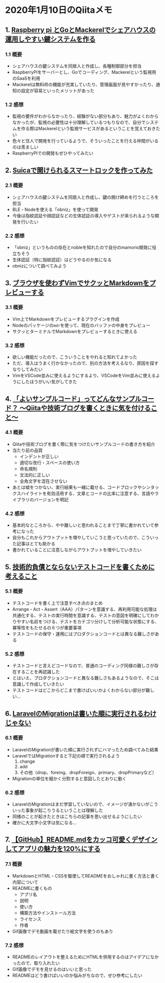 # 2020年1月10日のQiitaメモ

## 1. [Raspberry pi とGoとMackerelでシェアハウスの運用しやすい鍵システムを作る](https://qiita.com/fukubaka0825/items/979a02a93e1ebcac31f1)

### 1.1 概要

- シェアハウスの鍵システムを同居人と作成し、各種制御部分を担当
- RaspberryPIをサーバーとし、Goでコーディング、Mackerelという監視用のSaaSを利用
- Mackerelは無料枠の機能が充実していたり、管理画面が見やすかったり、通知の設定が容易といったメリットがあった

### 1.2 感想

- 監視の要件がわからなかったり、経験がない部分もあり、魅力がよくわからなかったが、監視の必要性は十分理解しているつもりなので、自分でシステムを作る際はMackerelという監視サービスがあるということを覚えておきたい
- 色々と住人で開発を行っているようで、そういったことを行える仲間がいるのは羨ましい
- RaspberryPIでの開発もぜひやってみたい

## 2. [Suicaで開けられるスマートロックを作ってみた](https://qiita.com/wamisnet/items/b8a3f204dc604124ea34)

### 2.1 概要

- シェアハウスの鍵システムを同居人と作成し、鍵の開け締めを行うところを担当
- BLE・Nodeを使える「obniz」を使って開発
- 今後は指紋認証や顔認証などの生体認証の導入やゲストが来られるような開発を行いたい

### 2.2 感想

- 「obniz」というものの存在とnobleを知れたので自分のmamorio開発に役立ちそう
- 生体認証（特に指紋認証）はどうやるのか気になる
- obnizについて調べてみよう

## 3. [ブラウザを使わずVimでサクッとMarkdownをプレビューする](https://qiita.com/gorilla0513/items/44b77e4e40ab15afee1a)

### 3.1 概要

- Vim上でMarkdownをプレビューするプラグインを作成
- Nodeのパッケージの`mdr`を使って、現在のバッファの中身をプレビュー
- サクッとターミナルでMarkdownをプレビューするときに使える

### 3.2 感想

- 欲しい機能だったので、こういうことをやれると知れてよかった
- ただ、導入はうまく行かなかったので、別の方法を考えるなり、原因を探すなりしてみたい
- VimをVSCode並みに使えるようにするより、VSCodeをVim並みに使えるようにしたほうがいい気がしてきた

## 4. [「よいサンプルコード」ってどんなサンプルコード？ 〜Qiitaや技術ブログを書くときに気を付けること〜](https://qiita.com/jnchito/items/da33f793de2e29e470f4)

### 4.1 概要

- Qiitaや技術ブログを書く際に気をつけたいサンプルコードの書き方を紹介
- 当たり前の品質
  - インデントが正しい
  - 適切な改行・スペースの使い方
  - 命名規則
  - 文法的に正しい
  - 全角文字を混在させない
- あとは嘘をつかない、実行結果も一緒に載せる、コードブロックやシンタックスハイライトを有効活用する、文章とコードの比率に注意する、言語やライブラリのバージョンを明記

### 4.2 感想

- 基本的なところから、やや難しいと思われることまで丁寧に書かれていて参考になった
- 自分もこれからアウトプットを増やしていこうと思っていたので、こういった記事はとても助かる
- 書かれていることに注意しながらアウトプットを増やしていきたい

## 5. [技術的負債とならないテストコードを書くために考えること](https://qiita.com/wasimaru/items/7e778493341999c12bac)

### 5.1 概要

- テストコードを書く上で注意すべき点のまとめ
- Arrange・Act・Assert（AAA）パターンを意識する、再利用可能な処理は共通化する、テストの実行時間を意識する、テストの意図を明確にしてわかりやすい名前をつける、テストをカテゴリ分けして分析可能な状態にする、冪等性をもたせるの６つが重要事項
- テストコードの保守・運用にはプロダクションコードとは異なる難しさがある

### 5.2 感想

- テストコードと言えどコードなので、普通のコーディング同様の難しさが存在することを再認識した
- とはいえ、プロダクションコードと異なる難しさもあるようなので、そこは意識して作成していきたい
- テストコードはどこからどこまで書けばいいかよくわからない部分が難しい…

## 6. [LaravelのMigrationは書いた順に実行されるわけじゃない](https://qiita.com/kazuhei/items/484ffe1fb8d9cbb056c1)

### 6.1 概要

- LaravelのMigrationが書いた順に実行されずにハマったため調べてみた結果
- LaravelではMigrationすると下記の順で実行されるよう
  1. change
  1. add
  1. その他（drop、foreing、dropForeign、primary、dropPrimaryなど）
- Migrationの単位を細かく分割すると意図したとおりに動く

### 6.2 感想

- LaravelのMigrationはまだ学習していないので、イメージが湧かないがこういった事象が起こりうるということは理解した
- 同様のことが起きたときはこちらの記事を思い出せるようにしたい
- 確かに大文字小文字は気になる…

## 7. [【GitHub】README.mdをカッコ可愛くデザインしてアプリの魅力を120%にする](https://qiita.com/aocattleya/items/5f836e9c65ba3eb3af03)

### 7.1 概要

- MarkdownとHTML・CSSを駆使してREADMEをおしゃれに書く方法と書く内容について
- READMEに書くもの
  - アプリ名
  - 説明
  - 使い方
  - 構築方法やインストール方法
  - ライセンス
  - 作者
- Gif画像でデモ動画を載せたり絵文字を使うのもあり

### 7.2 感想

- READMEのレイアウトを整えるためにHTMLを併用するのはアイデアになかったので、取り入れたい
- Gif画像でデモを見せるのはいいと思った
- READMEはどう書けばいいのか悩みがちなので、ぜひ参考にしたい
